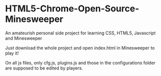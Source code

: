 # HTML5-Chrome-Open-Source-Minesweeper
An amateurish personal side project for learning CSS, HTML5, Javascript and Minesweeper

Just download the whole project and open index.html in Minesweeper to play it!

On all js files, only cfg.js, plugins.js and those in the configurations folder are supposed to be edited by players.
